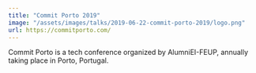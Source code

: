 ```yaml
---
title: "Commit Porto 2019"
image: "/assets/images/talks/2019-06-22-commit-porto-2019/logo.png"
url: https://commitporto.com/
---
```


Commit Porto is a tech conference organized by AlumniEI-FEUP, annually taking
place in Porto, Portugal.

